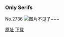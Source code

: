 ### Only Serifs
No.2736
![图片不见了~~~](https://imgs.xkcd.com/comics/only_serifs.png)

[原址](https://xkcd.com//2736) [下载](https://imgs.xkcd.com/comics/only_serifs.png)

